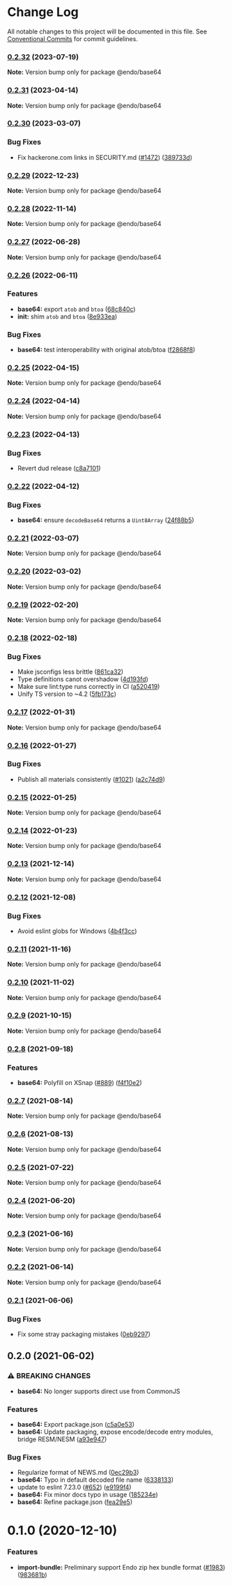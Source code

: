 # Change Log

All notable changes to this project will be documented in this file.
See [Conventional Commits](https://conventionalcommits.org) for commit guidelines.

### [0.2.32](https://github.com/endojs/endo/compare/@endo/base64@0.2.31...@endo/base64@0.2.32) (2023-07-19)

**Note:** Version bump only for package @endo/base64





### [0.2.31](https://github.com/endojs/endo/compare/@endo/base64@0.2.30...@endo/base64@0.2.31) (2023-04-14)

**Note:** Version bump only for package @endo/base64

### [0.2.30](https://github.com/endojs/endo/compare/@endo/base64@0.2.29...@endo/base64@0.2.30) (2023-03-07)

### Bug Fixes

- Fix hackerone.com links in SECURITY.md ([#1472](https://github.com/endojs/endo/issues/1472)) ([389733d](https://github.com/endojs/endo/commit/389733dbc7a74992f909c38d27ea7e8e68623959))

### [0.2.29](https://github.com/endojs/endo/compare/@endo/base64@0.2.28...@endo/base64@0.2.29) (2022-12-23)

**Note:** Version bump only for package @endo/base64

### [0.2.28](https://github.com/endojs/endo/compare/@endo/base64@0.2.27...@endo/base64@0.2.28) (2022-11-14)

**Note:** Version bump only for package @endo/base64

### [0.2.27](https://github.com/endojs/endo/compare/@endo/base64@0.2.26...@endo/base64@0.2.27) (2022-06-28)

**Note:** Version bump only for package @endo/base64

### [0.2.26](https://github.com/endojs/endo/compare/@endo/base64@0.2.25...@endo/base64@0.2.26) (2022-06-11)

### Features

- **base64:** export `atob` and `btoa` ([68c840c](https://github.com/endojs/endo/commit/68c840ca43014a0ff7f32947c300f104c7625207))
- **init:** shim `atob` and `btoa` ([8e933ea](https://github.com/endojs/endo/commit/8e933ea1e5aa144aef8e355529598fff094e8373))

### Bug Fixes

- **base64:** test interoperability with original atob/btoa ([f2868f8](https://github.com/endojs/endo/commit/f2868f802f35ef546e7537df6f059699736b9ea0))

### [0.2.25](https://github.com/endojs/endo/compare/@endo/base64@0.2.24...@endo/base64@0.2.25) (2022-04-15)

**Note:** Version bump only for package @endo/base64

### [0.2.24](https://github.com/endojs/endo/compare/@endo/base64@0.2.23...@endo/base64@0.2.24) (2022-04-14)

**Note:** Version bump only for package @endo/base64

### [0.2.23](https://github.com/endojs/endo/compare/@endo/base64@0.2.22...@endo/base64@0.2.23) (2022-04-13)

### Bug Fixes

- Revert dud release ([c8a7101](https://github.com/endojs/endo/commit/c8a71017d8d7af10a97909c9da9c5c7e59aed939))

### [0.2.22](https://github.com/endojs/endo/compare/@endo/base64@0.2.21...@endo/base64@0.2.22) (2022-04-12)

### Bug Fixes

- **base64:** ensure `decodeBase64` returns a `Uint8Array` ([24f88b5](https://github.com/endojs/endo/commit/24f88b520c3098b3200d03c073d66de4bc87916e))

### [0.2.21](https://github.com/endojs/endo/compare/@endo/base64@0.2.20...@endo/base64@0.2.21) (2022-03-07)

**Note:** Version bump only for package @endo/base64

### [0.2.20](https://github.com/endojs/endo/compare/@endo/base64@0.2.19...@endo/base64@0.2.20) (2022-03-02)

**Note:** Version bump only for package @endo/base64

### [0.2.19](https://github.com/endojs/endo/compare/@endo/base64@0.2.18...@endo/base64@0.2.19) (2022-02-20)

**Note:** Version bump only for package @endo/base64

### [0.2.18](https://github.com/endojs/endo/compare/@endo/base64@0.2.17...@endo/base64@0.2.18) (2022-02-18)

### Bug Fixes

- Make jsconfigs less brittle ([861ca32](https://github.com/endojs/endo/commit/861ca32a72f0a48410fd93b1cbaaad9139590659))
- Type definitions canot overshadow ([4d193fd](https://github.com/endojs/endo/commit/4d193fd3387dadd6f55fd51ad872f10878ef46f9))
- Make sure lint:type runs correctly in CI ([a520419](https://github.com/endojs/endo/commit/a52041931e72cb7b7e3e21dde39c099cc9f262b0))
- Unify TS version to ~4.2 ([5fb173c](https://github.com/endojs/endo/commit/5fb173c05c9427dca5adfe66298c004780e8b86c))

### [0.2.17](https://github.com/endojs/endo/compare/@endo/base64@0.2.16...@endo/base64@0.2.17) (2022-01-31)

**Note:** Version bump only for package @endo/base64

### [0.2.16](https://github.com/endojs/endo/compare/@endo/base64@0.2.15...@endo/base64@0.2.16) (2022-01-27)

### Bug Fixes

- Publish all materials consistently ([#1021](https://github.com/endojs/endo/issues/1021)) ([a2c74d9](https://github.com/endojs/endo/commit/a2c74d9de68a325761d62e1b2187a117ef884571))

### [0.2.15](https://github.com/endojs/endo/compare/@endo/base64@0.2.14...@endo/base64@0.2.15) (2022-01-25)

**Note:** Version bump only for package @endo/base64

### [0.2.14](https://github.com/endojs/endo/compare/@endo/base64@0.2.13...@endo/base64@0.2.14) (2022-01-23)

**Note:** Version bump only for package @endo/base64

### [0.2.13](https://github.com/endojs/endo/compare/@endo/base64@0.2.12...@endo/base64@0.2.13) (2021-12-14)

**Note:** Version bump only for package @endo/base64

### [0.2.12](https://github.com/endojs/endo/compare/@endo/base64@0.2.11...@endo/base64@0.2.12) (2021-12-08)

### Bug Fixes

- Avoid eslint globs for Windows ([4b4f3cc](https://github.com/endojs/endo/commit/4b4f3ccaf3f5e8d53faefb4264db343dd603bf80))

### [0.2.11](https://github.com/endojs/endo/compare/@endo/base64@0.2.10...@endo/base64@0.2.11) (2021-11-16)

**Note:** Version bump only for package @endo/base64

### [0.2.10](https://github.com/endojs/endo/compare/@endo/base64@0.2.9...@endo/base64@0.2.10) (2021-11-02)

**Note:** Version bump only for package @endo/base64

### [0.2.9](https://github.com/endojs/endo/compare/@endo/base64@0.2.8...@endo/base64@0.2.9) (2021-10-15)

**Note:** Version bump only for package @endo/base64

### [0.2.8](https://github.com/endojs/endo/compare/@endo/base64@0.2.7...@endo/base64@0.2.8) (2021-09-18)

### Features

- **base64:** Polyfill on XSnap ([#889](https://github.com/endojs/endo/issues/889)) ([f4f10e2](https://github.com/endojs/endo/commit/f4f10e2e30637fdb6b2925c65f6fcf7901aa907e))

### [0.2.7](https://github.com/endojs/endo/compare/@endo/base64@0.2.6...@endo/base64@0.2.7) (2021-08-14)

**Note:** Version bump only for package @endo/base64

### [0.2.6](https://github.com/endojs/endo/compare/@endo/base64@0.2.5...@endo/base64@0.2.6) (2021-08-13)

**Note:** Version bump only for package @endo/base64

### [0.2.5](https://github.com/endojs/endo/compare/@endo/base64@0.2.4...@endo/base64@0.2.5) (2021-07-22)

**Note:** Version bump only for package @endo/base64

### [0.2.4](https://github.com/endojs/endo/compare/@endo/base64@0.2.3...@endo/base64@0.2.4) (2021-06-20)

**Note:** Version bump only for package @endo/base64

### [0.2.3](https://github.com/endojs/endo/compare/@endo/base64@0.2.2...@endo/base64@0.2.3) (2021-06-16)

**Note:** Version bump only for package @endo/base64

### [0.2.2](https://github.com/endojs/endo/compare/@endo/base64@0.2.1...@endo/base64@0.2.2) (2021-06-14)

**Note:** Version bump only for package @endo/base64

### [0.2.1](https://github.com/endojs/endo/compare/@endo/base64@0.2.0...@endo/base64@0.2.1) (2021-06-06)

### Bug Fixes

- Fix some stray packaging mistakes ([0eb9297](https://github.com/endojs/endo/commit/0eb9297b1fc9753c235c53d746aa7d7994781216))

## 0.2.0 (2021-06-02)

### ⚠ BREAKING CHANGES

- **base64:** No longer supports direct use from CommonJS

### Features

- **base64:** Export package.json ([c5a0e53](https://github.com/endojs/endo/commit/c5a0e534cfb43c32ae3eb62c3bd85a8652f8b417))
- **base64:** Update packaging, expose encode/decode entry modules, bridge RESM/NESM ([a93e947](https://github.com/endojs/endo/commit/a93e9472b24447f4e1fc790191f6953a9285ecfa))

### Bug Fixes

- Regularize format of NEWS.md ([0ec29b3](https://github.com/endojs/endo/commit/0ec29b34a18b17cc6b90e5a46575e634714e978e))
- **base64:** Typo in default decoded file name ([6338133](https://github.com/endojs/endo/commit/6338133150c4e4dc7dfd465f726286f4d742c1f7))
- update to eslint 7.23.0 ([#652](https://github.com/endojs/endo/issues/652)) ([e9199f4](https://github.com/endojs/endo/commit/e9199f41c511b5df10593d931febdd90693b011a))
- **base64:** Fix minor docs typo in usage ([185234e](https://github.com/endojs/endo/commit/185234efd86673e647d9ef303a5626233ac659dd))
- **base64:** Refine package.json ([fea29e5](https://github.com/endojs/endo/commit/fea29e5e3ffb574b32cf09bf0039f0816a203511))

# 0.1.0 (2020-12-10)

### Features

- **import-bundle:** Preliminary support Endo zip hex bundle format ([#1983](https://github.com/Agoric/agoric-sdk/issues/1983)) ([983681b](https://github.com/Agoric/agoric-sdk/commit/983681bfc4bf512b6bd90806ed9220cd4fefc13c))
